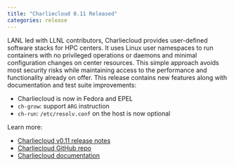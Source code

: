 ```yaml
---
title: "Charliecloud 0.11 Released"
categories: release
---
```


LANL led with LLNL contributors, Charliecloud provides user-defined software stacks for HPC centers. It uses Linux user namespaces to run containers with no privileged operations or daemons and minimal configuration changes on center resources. This simple approach avoids most security risks while maintaining access to the performance and functionality already on offer. This release contains new features along with documentation and test suite improvements:

- Charliecloud is now in Fedora and EPEL
- `ch-grow`: support `ARG` instruction
- `ch-run`: `/etc/resolv.conf` on the host is now optional

Learn more:

- [Charliecloud v0.11 release notes](https://github.com/hpc/charliecloud/releases/tag/v0.11)
- [Charliecloud GitHub repo](https://github.com/hpc/charliecloud)
- [Charliecloud documentation](https://hpc.github.io/charliecloud)
